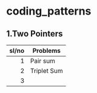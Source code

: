 # coding_patterns
## 1.Two Pointers
| sl/no | Problems |
|-----:|---------------|
|     1|Pair sum             |
|     2|Triplet Sum            |
|     3|               |
